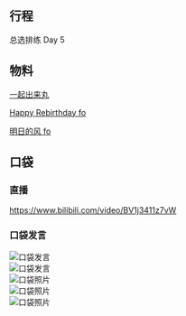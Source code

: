 ## 行程
总选排练 Day 5

## 物料
[一起出来丸](https://weibo.com/7336452200/KsexJ9CGr)

[Happy Rebirthday fo](https://weibo.com/3858741258/KseDE8BIB?type=comment)

[明日的风 fo](https://weibo.com/6874698350/Ksfiv8iz0?type=comment)

## 口袋
### 直播
https://www.bilibili.com/video/BV1j3411z7vW

### 口袋发言
![口袋发言](./pocket48/imgs/messages1.jpeg)<br>
![口袋发言](./pocket48/imgs/messages2.jpeg)<br>
![口袋照片](./pocket48/imgs/P1.jpeg)<br>
![口袋照片](./pocket48/imgs/P2.jpeg)<br>
![口袋照片](./pocket48/imgs/P3.jpeg)<br>
